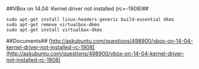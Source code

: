 ##VBox on 14.04: Kernel driver not installed (rc=-1908)##

```shell
sudo apt-get install linux-headers-generic build-essential dkms
sudo apt-get remove virtualbox-dkms
sudo apt-get install virtualbox-dkms
```

##Documents##
[http://askubuntu.com/questions/498900/vbox-on-14-04-kernel-driver-not-installed-rc-1908](http://askubuntu.com/questions/498900/vbox-on-14-04-kernel-driver-not-installed-rc-1908)